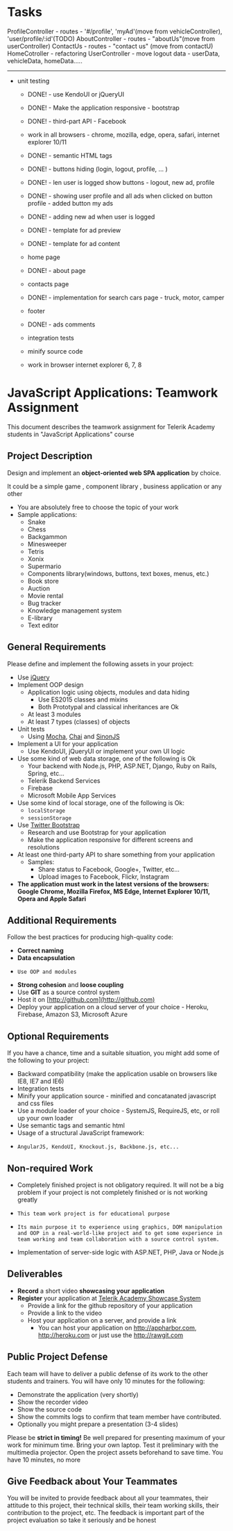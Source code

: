 # Tasks
  ProfileController - routes - '#/profile', 'myAd'(move from vehicleController), 'user/profile/:id'(TODO)
  AboutController - routes - "aboutUs"(move from userController)
  ContactUs - routes - "contact us" (move from contactU)
  HomeCotroller - refactoring
  UserController - move logout 
  data - userData, vehicleData, homeData.....

 --------------------------------------------------------------------------------------------------------------------- 
  - unit testing
	- DONE! - use KendoUI or jQueryUI
	- DONE! - Make the application responsive - bootstrap
	- DONE! - third-part API - Facebook
	- work in all browsers - chrome, mozilla, edge, opera, safari, internet explorer 10/11
	- DONE! - semantic HTML tags

	- DONE! - buttons hiding (login, logout, profile,  ... ) 
	- DONE! - len user is logged show buttons - logout, new ad, profile
	- DONE! - showing user profile and all ads when clicked on button profile - added button my ads
	- DONE! - adding new ad when user is logged

	- DONE! - template for ad preview
	- DONE! - template for ad content 

	- home page
	- DONE! - about page
	- contacts page

	- DONE! - implementation for search cars page - truck, motor, camper
	- footer
	- DONE! - ads comments
	- integration tests
	- minify source code
	- work in browser internet explorer 6, 7, 8


# JavaScript Applications: Teamwork Assignment

This document describes the teamwork assignment for Telerik Academy students in "JavaScript Applications" course

## Project Description

Design and implement an **object-oriented web SPA application** by choice.

It could be a simple game , component library , business application or any other
- You are absolutely free to choose the topic of your work
- Sample applications:
  - Snake
  - Chess
  - Backgammon
  - Minesweeper
  - Tetris
  - Xonix
  - Supermario
  - Components library(windows, buttons, text boxes, menus, etc.)
  - Book store
  - Auction
  - Movie rental
  - Bug tracker
  - Knowledge management system
  - E-library
  - Text editor

## General Requirements
Please define and implement the following assets in your project:
- Use [jQuery](https://jquery.com/)
- Implement OOP design
  - Application logic using objects, modules and data hiding
    - Use ES2015 classes and mixins
    - Both Prototypal and classical inheritances are Ok
  - At least 3 modules
  - At least 7 types (classes) of objects
- Unit tests
  - Using [Mocha](http://mochajs.org/), [Chai](http://chaijs.com/) and [SinonJS](http://sinonjs.org/)
- Implement a UI for your application
  - Use KendoUI, jQueryUI or implement your own UI logic
- Use some kind of web data storage, one of the following is Ok
  - Your backend with Node.js, PHP, ASP.NET, Django, Ruby on Rails, Spring, etc...
  - Telerik Backend Services
  - Firebase
  - Microsoft Mobile App Services
- Use some kind of local storage, one of the following is Ok:
  - `localStorage`
  - `sessionStorage`
- Use [Twitter Bootstrap](http://getbootstrap.com/)
  - Research and use Bootstrap for your application
  - Make the application responsive for different screens and resolutions
- At least one third-party API to share something from your application
  - Samples:
    - Share status to Facebook, Google+, Twitter, etc...
    - Upload images to Facebook, Flickr, Instagram
-   **The application must work in the latest versions of the browsers: Google Chrome, Mozilla Firefox, MS Edge, Internet Explorer 10/11, Opera and Apple Safari**

##  Additional Requirements
Follow the best practices for producing high-quality code:
-   **Correct naming**
-   **Data encapsulation**
  -     Use OOP and modules
-   **Strong cohesion** and **loose coupling**
-   Use **GIT** as a source control system
-   Host it on [http://github.com](http://github.com)
-   Deploy your application on a cloud server of your choice - Heroku, Firebase, Amazon S3, Microsoft Azure

##  Optional Requirements
If you have a chance, time and a suitable situation, you might add some of the following to your project:
-   Backward compatibility (make the application usable on browsers like IE8, IE7 and IE6)
-   Integration tests
-   Minify your application source - minified and concatanated javascript and css files
-   Use a module loader of your choice - SystemJS, RequireJS, etc, or roll up your own loader
-   Use semantic tags and semantic html
-   Usage of a structural JavaScript framework:
  -     AngularJS, KendoUI, Knockout.js, Backbone.js, etc...

##  Non-required Work
-   Completely finished project is not obligatory required. It will not be a big problem if your project is not completely finished or is not working greatly
  -     This team work project is for educational purpose
  -     Its main purpose it to experience using graphics, DOM manipulation and OOP in a real-world-like project and to get some experience in team working and team collaboration with a source control system.
-   Implementation of server-side logic with ASP.NET, PHP, Java or Node.js

##  Deliverables

- **Record** a short video **showcasing your application**
- **Register** your application at [Telerik Academy Showcase System](http://best.telerikacademy.com)
  - Provide a link for the github repository of your application
  - Provide a link to the video
  - Host your application on a server, and provide a link
    - You can host your application on http://appharbor.com, http://heroku.com or just use the http://rawgit.com

##  Public Project Defense
Each team will have to deliver a public defense of its work to the other students and trainers. You will have only 10 minutes for the following:
- Demonstrate the application (very shortly)
- Show the recorder video
- Show the source code
- Show the commits logs to confirm that team member have contributed.
- Optionally you might prepare a presentation (3-4 slides)

Please be **strict in timing!** Be well prepared for presenting maximum of your work for minimum time. Bring your own laptop. Test it preliminary with the multimedia projector. Open the project assets beforehand to save time. You have 10 minutes, no more

##  Give Feedback about Your Teammates
You will be invited to provide feedback about all your teammates, their attitude to this project, their technical skills, their team working skills, their contribution to the project, etc. The feedback is important part of the project evaluation so take it seriously and be honest
